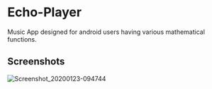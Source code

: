 # Echo-Player
Music App designed for android users having various mathematical functions.

## Screenshots
![Screenshot_20200123-094744](https://user-images.githubusercontent.com/41748122/72971232-558cf280-3def-11ea-87de-c915b2ef75de.png)

